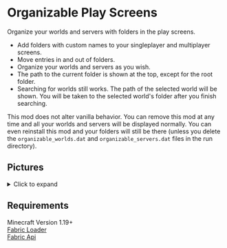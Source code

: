 # Organizable Play Screens

Organize your worlds and servers with folders in the play screens.

* Add folders with custom names to your singleplayer and multiplayer screens.
* Move entries in and out of folders.
* Organize your worlds and servers as you wish.
* The path to the current folder is shown at the top, except for the root folder.
* Searching for worlds still works. The path of the selected world will be shown. You will be taken to the selected
  world's folder after you finish searching.

This mod does not alter vanilla behavior. You can remove this mod at any time and all your worlds and servers will be
displayed normally. You can even reinstall this mod and your folders will still be there (unless you delete
the `organizable_worlds.dat` and `organizable_servers.dat` files in the run directory).

## Pictures

<details>
<summary>Click to expand</summary>

![Showcase 1](pictures/showcase1.png)
![Showcase 2](pictures/showcase2.png)
![Showcase 3](pictures/showcase3.png)

</details>

## Requirements

Minecraft Version 1.19+  
[Fabric Loader](https://fabricmc.net/)  
[Fabric Api](https://minecraft.curseforge.com/projects/fabric/files)